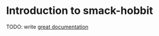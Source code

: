 # Introduction to smack-hobbit

TODO: write [great documentation](http://jacobian.org/writing/what-to-write/)
